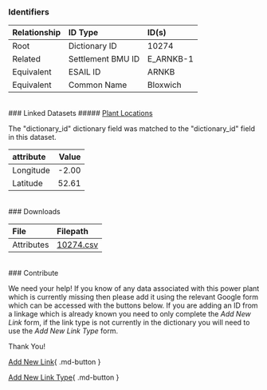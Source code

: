 ### Identifiers

| Relationship   | ID Type           | ID(s)     |
|:---------------|:------------------|:----------|
| Root           | Dictionary ID     | 10274     |
| Related        | Settlement BMU ID | E_ARNKB-1 |
| Equivalent     | ESAIL ID          | ARNKB     |
| Equivalent     | Common Name       | Bloxwich  |

<br>
### Linked Datasets
##### <a href="https://osuked.github.io/Power-Station-Dictionary/datasets/plant-locations">Plant Locations</a>



The "dictionary_id" dictionary field was matched to the "dictionary_id" field in this dataset.

| attribute   |   Value |
|:------------|--------:|
| Longitude   |   -2.00 |
| Latitude    |   52.61 |


<br>
### Downloads


| File       | Filepath                                                                              |
|:-----------|:--------------------------------------------------------------------------------------|
| Attributes | [10274.csv](https://osuked.github.io/Power-Station-Dictionary/object_attrs/10274.csv) |


<br>
### Contribute

We need your help! If you know of any data associated with this power plant which is currently missing then please add it using the relevant Google form which can be accessed with the buttons below.  If you are adding an ID from a linkage which is already known you need to only complete the *Add New Link* form, if the link type is not currently in the dictionary you will need to use the *Add New Link Type* form.

Thank You!

[Add New Link](https://docs.google.com/forms/d/e/1FAIpQLSc5jRsQ7NgiLLXbwo9PUdwTQyuqbRwThltG56-o6NVSe7E_nw/viewform?usp=pp_url&entry.251912331=10274){ .md-button }

[Add New Link Type](https://docs.google.com/forms/d/e/1FAIpQLSdQfLmfOR0Vw4Z7gDQAIhBbqIifd1RuSFPKmDQpROhOqjo7ew/viewform?usp=pp_url&entry.2141539628=10274){ .md-button }